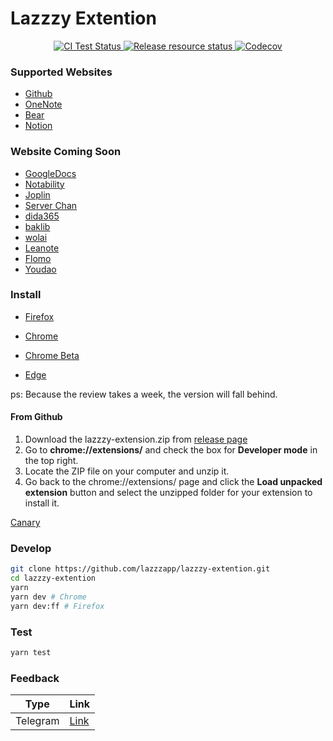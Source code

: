 # Lazzzy Extention

<p align="center">
    <a href="https://github.com/lazzzyapp/lazzzy-extension/actions">
      <img src="https://github.com/lazzzyapp/lazzzy-extension/workflows/CI%20Test/badge.svg" alt="CI Test Status">
    </a>
     <a href="https://github.com/lazzzyapp/lazzzy-extension/actions">
      <img src="https://github.com/lazzzyapp/lazzzy-extension/workflows/Release%20resource/badge.svg" alt="Release resource status">
    </a>
    <a href="https://codecov.io/gh/lazzzyapp/lazzzy-extension">
      <img src="https://img.shields.io/codecov/c/github/lazzzyapp/lazzzy-extension/main.svg?style=flat-square" alt="Codecov">
    </a>
</p>

### Supported Websites

- [Github](https://github.com)
- [OneNote](https://www.onenote.com/)
- [Bear](https://bear.app)
- [Notion](https://www.notion.so/)

### Website Coming Soon

- [GoogleDocs](https://www.docs.google.com)
- [Notability]()
- [Joplin](https://joplinapp.org/)
- [Server Chan](http://sc.ftqq.com/3.version)
- [dida365](https://dida365.com/)
- [baklib](https://www.baklib-free.com/)
- [wolai](https://www.wolai.com/)
- [Leanote](https://github.com/leanote/leanote)
- [Flomo](https://flomoapp.com/)
- [Youdao](https://note.youdao.com/)

### Install

- [Firefox]()

- [Chrome]()

- [Chrome Beta]()

- [Edge]()

ps: Because the review takes a week, the version will fall behind.

#### From Github

1. Download the lazzzy-extension.zip from [release page](https://github.com/lazzzapp/lazzzy-extention/releases)
2. Go to **chrome://extensions/** and check the box for **Developer mode** in the top right.
3. Locate the ZIP file on your computer and unzip it.
4. Go back to the chrome://extensions/ page and click the **Load unpacked extension** button and select the unzipped folder for your extension to install it.

[Canary](https://github.com/lazzzapp/lazzzy-extention/releases/tag/canary)

### Develop

```bash
git clone https://github.com/lazzzapp/lazzzy-extention.git
cd lazzzy-extention
yarn
yarn dev # Chrome
yarn dev:ff # Firefox
```

### Test

```bash
yarn test
```

### Feedback

| Type     | Link     |
| -------- | -------- |
| Telegram | [Link]() |
